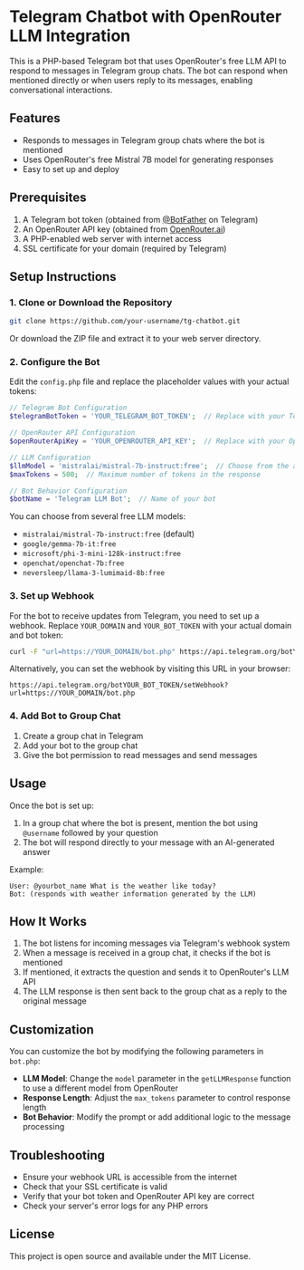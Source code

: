 # Telegram Chatbot with OpenRouter LLM Integration

This is a PHP-based Telegram bot that uses OpenRouter's free LLM API to respond to messages in Telegram group chats. The bot can respond when mentioned directly or when users reply to its messages, enabling conversational interactions.

## Features

- Responds to messages in Telegram group chats where the bot is mentioned
- Uses OpenRouter's free Mistral 7B model for generating responses
- Easy to set up and deploy

## Prerequisites

1. A Telegram bot token (obtained from [@BotFather](https://t.me/BotFather) on Telegram)
2. An OpenRouter API key (obtained from [OpenRouter.ai](https://openrouter.ai/))
3. A PHP-enabled web server with internet access
4. SSL certificate for your domain (required by Telegram)

## Setup Instructions

### 1. Clone or Download the Repository

```bash
git clone https://github.com/your-username/tg-chatbot.git
```

Or download the ZIP file and extract it to your web server directory.

### 2. Configure the Bot

Edit the `config.php` file and replace the placeholder values with your actual tokens:

```php
// Telegram Bot Configuration
$telegramBotToken = 'YOUR_TELEGRAM_BOT_TOKEN';  // Replace with your Telegram bot token

// OpenRouter API Configuration
$openRouterApiKey = 'YOUR_OPENROUTER_API_KEY';  // Replace with your OpenRouter API key

// LLM Configuration
$llmModel = 'mistralai/mistral-7b-instruct:free';  // Choose from the available models
$maxTokens = 500;  // Maximum number of tokens in the response

// Bot Behavior Configuration
$botName = 'Telegram LLM Bot';  // Name of your bot
```

You can choose from several free LLM models:
- `mistralai/mistral-7b-instruct:free` (default)
- `google/gemma-7b-it:free`
- `microsoft/phi-3-mini-128k-instruct:free`
- `openchat/openchat-7b:free`
- `neversleep/llama-3-lumimaid-8b:free`

### 3. Set up Webhook

For the bot to receive updates from Telegram, you need to set up a webhook. Replace `YOUR_DOMAIN` and `YOUR_BOT_TOKEN` with your actual domain and bot token:

```bash
curl -F "url=https://YOUR_DOMAIN/bot.php" https://api.telegram.org/botYOUR_BOT_TOKEN/setWebhook
```

Alternatively, you can set the webhook by visiting this URL in your browser:

```
https://api.telegram.org/botYOUR_BOT_TOKEN/setWebhook?url=https://YOUR_DOMAIN/bot.php
```

### 4. Add Bot to Group Chat

1. Create a group chat in Telegram
2. Add your bot to the group chat
3. Give the bot permission to read messages and send messages

## Usage

Once the bot is set up:

1. In a group chat where the bot is present, mention the bot using `@username` followed by your question
2. The bot will respond directly to your message with an AI-generated answer

Example:
```
User: @yourbot_name What is the weather like today?
Bot: (responds with weather information generated by the LLM)
```

## How It Works

1. The bot listens for incoming messages via Telegram's webhook system
2. When a message is received in a group chat, it checks if the bot is mentioned
3. If mentioned, it extracts the question and sends it to OpenRouter's LLM API
4. The LLM response is then sent back to the group chat as a reply to the original message

## Customization

You can customize the bot by modifying the following parameters in `bot.php`:

- **LLM Model**: Change the `model` parameter in the `getLLMResponse` function to use a different model from OpenRouter
- **Response Length**: Adjust the `max_tokens` parameter to control response length
- **Bot Behavior**: Modify the prompt or add additional logic to the message processing

## Troubleshooting

- Ensure your webhook URL is accessible from the internet
- Check that your SSL certificate is valid
- Verify that your bot token and OpenRouter API key are correct
- Check your server's error logs for any PHP errors

## License

This project is open source and available under the MIT License.
